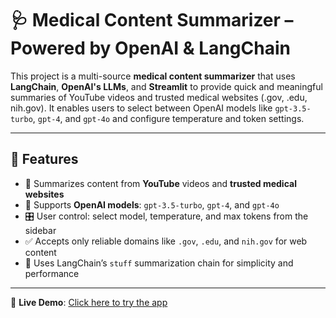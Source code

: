 # 🩺 Medical Content Summarizer – Powered by OpenAI & LangChain

This project is a multi-source **medical content summarizer** that uses **LangChain**, **OpenAI's LLMs**, and **Streamlit** to provide quick and meaningful summaries of YouTube videos and trusted medical websites (.gov, .edu, nih.gov). It enables users to select between OpenAI models like `gpt-3.5-turbo`, `gpt-4`, and `gpt-4o` and configure temperature and token settings.

---

## 🚀 Features

- 🔗 Summarizes content from **YouTube** videos and **trusted medical websites**
- 🤖 Supports **OpenAI models**: `gpt-3.5-turbo`, `gpt-4`, and `gpt-4o`
- 🎛️ User control: select model, temperature, and max tokens from the sidebar
- ✅ Accepts only reliable domains like `.gov`, `.edu`, and `nih.gov` for web content
- 🧠 Uses LangChain’s `stuff` summarization chain for simplicity and performance

---
🔗 **Live Demo**: [Click here to try the app](https://medical-content-summarizer.streamlit.app/)


